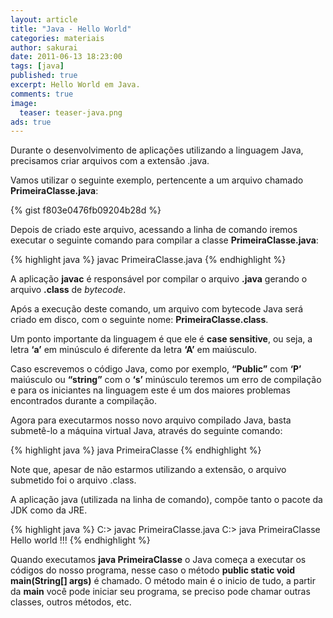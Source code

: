 ```yaml
---
layout: article
title: "Java - Hello World"
categories: materiais
author: sakurai
date: 2011-06-13 18:23:00
tags: [java]
published: true
excerpt: Hello World em Java.
comments: true
image:
  teaser: teaser-java.png
ads: true
---
```


Durante o desenvolvimento de aplicações utilizando a linguagem Java, precisamos criar arquivos com a extensão .java.

Vamos utilizar o seguinte exemplo, pertencente a um arquivo chamado **PrimeiraClasse.java**:

{% gist f803e0476fb09204b28d %}

Depois de criado este arquivo, acessando a linha de comando iremos executar o seguinte comando para compilar a classe **PrimeiraClasse.java**:

{% highlight java %}
javac PrimeiraClasse.java
{% endhighlight %}

A aplicação **javac** é responsável por compilar o arquivo **.java** gerando o arquivo **.class** de *bytecode*.

Após a execução deste comando, um arquivo com bytecode Java será criado em disco, com o seguinte nome: **PrimeiraClasse.class**.

Um ponto importante da linguagem é que ele é **case sensitive**, ou seja, a letra **‘a’** em minúsculo é diferente da letra **‘A’** em maiúsculo.

Caso escrevemos o código Java, como por exemplo, **“Public”** com **‘P’** maiúsculo ou **“string”** com o **‘s’** minúsculo teremos um erro de compilação e para os iniciantes na linguagem este é um dos maiores problemas encontrados durante a compilação.

Agora para executarmos nosso novo arquivo compilado Java, basta submetê-lo a máquina virtual Java, através do seguinte comando:

{% highlight java %}
java PrimeiraClasse
{% endhighlight %}

Note que, apesar de não estarmos utilizando a extensão, o arquivo submetido foi o arquivo .class.

A aplicação java (utilizada na linha de comando), compõe tanto o pacote da JDK como da JRE.

{% highlight java %}
C:\> javac PrimeiraClasse.java
C:\> java PrimeiraClasse
Hello world !!!
{% endhighlight %}

Quando executamos **java PrimeiraClasse** o Java começa a executar os códigos do nosso programa, nesse caso o método **public static void main(String[] args)** é chamado. O método main é o inicio de tudo, a partir da **main** você pode iniciar seu programa, se preciso pode chamar outras classes, outros métodos, etc.
